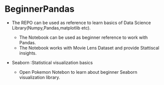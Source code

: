 # BeginnerPandas #
* The REPO can be used as reference to learn basics of Data Science Library(Numpy,Pandas,matplotlib etc).
  * The Notebook can be  used as beginner reference to  work with Pandas.
  * The Notebook works with Movie Lens Dataset and provide Stattiscal insights.

* Seaborn :Statistical visualization basics
  * Open Pokemon Notebon to learn about beginner Seaborn visualization library.
